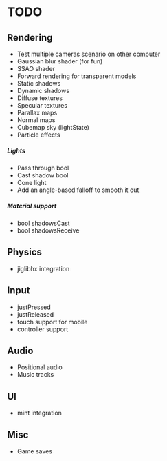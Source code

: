 # TODO
## Rendering
* Test multiple cameras scenario on other computer
* Gaussian blur shader (for fun)
* SSAO shader
* Forward rendering for transparent models
* Static shadows
* Dynamic shadows
* Diffuse textures
* Specular textures
* Parallax maps
* Normal maps
* Cubemap sky (lightState)
* Particle effects

##### Lights
* Pass through bool
* Cast shadow bool
* Cone light
 * Add an angle-based falloff to smooth it out

##### Material support
* bool shadowsCast
* bool shadowsReceive

## Physics
* jiglibhx integration

## Input
* justPressed
* justReleased
* touch support for mobile
* controller support

## Audio
* Positional audio
* Music tracks

## UI
* mint integration

## Misc
* Game saves
